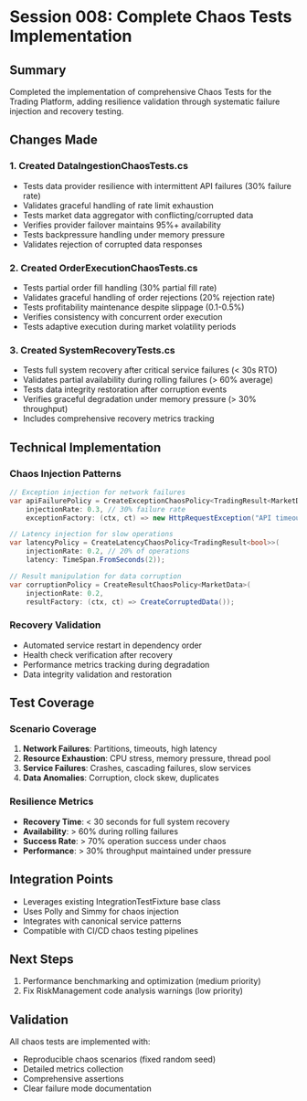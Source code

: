 # Session 008: Complete Chaos Tests Implementation

## Summary
Completed the implementation of comprehensive Chaos Tests for the Trading Platform, adding resilience validation through systematic failure injection and recovery testing.

## Changes Made

### 1. Created DataIngestionChaosTests.cs
- Tests data provider resilience with intermittent API failures (30% failure rate)
- Validates graceful handling of rate limit exhaustion
- Tests market data aggregator with conflicting/corrupted data
- Verifies provider failover maintains 95%+ availability
- Tests backpressure handling under memory pressure
- Validates rejection of corrupted data responses

### 2. Created OrderExecutionChaosTests.cs
- Tests partial order fill handling (30% partial fill rate)
- Validates graceful handling of order rejections (20% rejection rate)
- Tests profitability maintenance despite slippage (0.1-0.5%)
- Verifies consistency with concurrent order execution
- Tests adaptive execution during market volatility periods

### 3. Created SystemRecoveryTests.cs
- Tests full system recovery after critical service failures (< 30s RTO)
- Validates partial availability during rolling failures (> 60% average)
- Tests data integrity restoration after corruption events
- Verifies graceful degradation under memory pressure (> 30% throughput)
- Includes comprehensive recovery metrics tracking

## Technical Implementation

### Chaos Injection Patterns
```csharp
// Exception injection for network failures
var apiFailurePolicy = CreateExceptionChaosPolicy<TradingResult<MarketData>>(
    injectionRate: 0.3, // 30% failure rate
    exceptionFactory: (ctx, ct) => new HttpRequestException("API timeout"));

// Latency injection for slow operations
var latencyPolicy = CreateLatencyChaosPolicy<TradingResult<bool>>(
    injectionRate: 0.2, // 20% of operations
    latency: TimeSpan.FromSeconds(2));

// Result manipulation for data corruption
var corruptionPolicy = CreateResultChaosPolicy<MarketData>(
    injectionRate: 0.2,
    resultFactory: (ctx, ct) => CreateCorruptedData());
```

### Recovery Validation
- Automated service restart in dependency order
- Health check verification after recovery
- Performance metrics tracking during degradation
- Data integrity validation and restoration

## Test Coverage

### Scenario Coverage
1. **Network Failures**: Partitions, timeouts, high latency
2. **Resource Exhaustion**: CPU stress, memory pressure, thread pool
3. **Service Failures**: Crashes, cascading failures, slow services
4. **Data Anomalies**: Corruption, clock skew, duplicates

### Resilience Metrics
- **Recovery Time**: < 30 seconds for full system recovery
- **Availability**: > 60% during rolling failures
- **Success Rate**: > 70% operation success under chaos
- **Performance**: > 30% throughput maintained under pressure

## Integration Points
- Leverages existing IntegrationTestFixture base class
- Uses Polly and Simmy for chaos injection
- Integrates with canonical service patterns
- Compatible with CI/CD chaos testing pipelines

## Next Steps
1. Performance benchmarking and optimization (medium priority)
2. Fix RiskManagement code analysis warnings (low priority)

## Validation
All chaos tests are implemented with:
- Reproducible chaos scenarios (fixed random seed)
- Detailed metrics collection
- Comprehensive assertions
- Clear failure mode documentation
